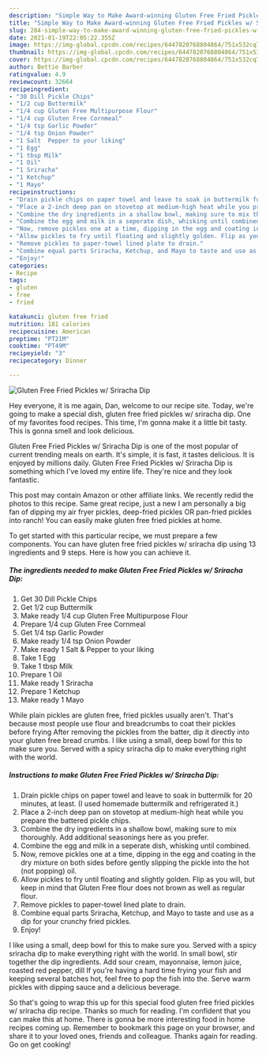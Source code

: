 ```yaml
---
description: "Simple Way to Make Award-winning Gluten Free Fried Pickles w/ Sriracha Dip"
title: "Simple Way to Make Award-winning Gluten Free Fried Pickles w/ Sriracha Dip"
slug: 284-simple-way-to-make-award-winning-gluten-free-fried-pickles-w-sriracha-dip
date: 2021-01-19T22:05:22.355Z
image: https://img-global.cpcdn.com/recipes/6447820768804864/751x532cq70/gluten-free-fried-pickles-w-sriracha-dip-recipe-main-photo.jpg
thumbnail: https://img-global.cpcdn.com/recipes/6447820768804864/751x532cq70/gluten-free-fried-pickles-w-sriracha-dip-recipe-main-photo.jpg
cover: https://img-global.cpcdn.com/recipes/6447820768804864/751x532cq70/gluten-free-fried-pickles-w-sriracha-dip-recipe-main-photo.jpg
author: Bettie Barber
ratingvalue: 4.9
reviewcount: 32664
recipeingredient:
- "30 Dill Pickle Chips"
- "1/2 cup Buttermilk"
- "1/4 cup Gluten Free Multipurpose Flour"
- "1/4 cup Gluten Free Cornmeal"
- "1/4 tsp Garlic Powder"
- "1/4 tsp Onion Powder"
- "1 Salt  Pepper to your liking"
- "1 Egg"
- "1 tbsp Milk"
- "1 Oil"
- "1 Sriracha"
- "1 Ketchup"
- "1 Mayo"
recipeinstructions:
- "Drain pickle chips on paper towel and leave to soak in buttermilk for 20 minutes, at least. (I used homemade buttermilk and refrigerated it.)"
- "Place a 2-inch deep pan on stovetop at medium-high heat while you prepare the battered pickle chips."
- "Combine the dry ingredients in a shallow bowl, making sure to mix thoroughly. Add additional seasonings here as you prefer."
- "Combine the egg and milk in a seperate dish, whisking until combined."
- "Now, remove pickles one at a time, dipping in the egg and coating in the dry mixture on both sides before gently slipping the pickle into the hot (not popping) oil."
- "Allow pickles to fry until floating and slightly golden. Flip as you will, but keep in mind that Gluten Free flour does not brown as well as regular flour."
- "Remove pickles to paper-towel lined plate to drain."
- "Combine equal parts Sriracha, Ketchup, and Mayo to taste and use as a dip for your crunchy fried pickles."
- "Enjoy!"
categories:
- Recipe
tags:
- gluten
- free
- fried

katakunci: gluten free fried 
nutrition: 181 calories
recipecuisine: American
preptime: "PT21M"
cooktime: "PT49M"
recipeyield: "3"
recipecategory: Dinner

---
```



![Gluten Free Fried Pickles w/ Sriracha Dip](https://img-global.cpcdn.com/recipes/6447820768804864/751x532cq70/gluten-free-fried-pickles-w-sriracha-dip-recipe-main-photo.jpg)

Hey everyone, it is me again, Dan, welcome to our recipe site. Today, we're going to make a special dish, gluten free fried pickles w/ sriracha dip. One of my favorites food recipes. This time, I'm gonna make it a little bit tasty. This is gonna smell and look delicious.

Gluten Free Fried Pickles w/ Sriracha Dip is one of the most popular of current trending meals on earth. It's simple, it is fast, it tastes delicious. It is enjoyed by millions daily. Gluten Free Fried Pickles w/ Sriracha Dip is something which I've loved my entire life. They're nice and they look fantastic.

This post may contain Amazon or other affiliate links. We recently redid the photos to this recipe. Same great recipe, just a new I am personally a big fan of dipping my air fryer pickles, deep-fried pickles OR pan-fried pickles into ranch! You can easily make gluten free fried pickles at home.


To get started with this particular recipe, we must prepare a few components. You can have gluten free fried pickles w/ sriracha dip using 13 ingredients and 9 steps. Here is how you can achieve it.

<!--inarticleads1-->

##### The ingredients needed to make Gluten Free Fried Pickles w/ Sriracha Dip:

1. Get 30 Dill Pickle Chips
1. Get 1/2 cup Buttermilk
1. Make ready 1/4 cup Gluten Free Multipurpose Flour
1. Prepare 1/4 cup Gluten Free Cornmeal
1. Get 1/4 tsp Garlic Powder
1. Make ready 1/4 tsp Onion Powder
1. Make ready 1 Salt &amp; Pepper to your liking
1. Take 1 Egg
1. Take 1 tbsp Milk
1. Prepare 1 Oil
1. Make ready 1 Sriracha
1. Prepare 1 Ketchup
1. Make ready 1 Mayo


While plain pickles are gluten free, fried pickles usually aren&#39;t. That&#39;s because most people use flour and breadcrumbs to coat their pickles before frying After removing the pickles from the batter, dip it directly into your gluten free bread crumbs. I like using a small, deep bowl for this to make sure you. Served with a spicy sriracha dip to make everything right with the world. 

<!--inarticleads2-->

##### Instructions to make Gluten Free Fried Pickles w/ Sriracha Dip:

1. Drain pickle chips on paper towel and leave to soak in buttermilk for 20 minutes, at least. (I used homemade buttermilk and refrigerated it.)
1. Place a 2-inch deep pan on stovetop at medium-high heat while you prepare the battered pickle chips.
1. Combine the dry ingredients in a shallow bowl, making sure to mix thoroughly. Add additional seasonings here as you prefer.
1. Combine the egg and milk in a seperate dish, whisking until combined.
1. Now, remove pickles one at a time, dipping in the egg and coating in the dry mixture on both sides before gently slipping the pickle into the hot (not popping) oil.
1. Allow pickles to fry until floating and slightly golden. Flip as you will, but keep in mind that Gluten Free flour does not brown as well as regular flour.
1. Remove pickles to paper-towel lined plate to drain.
1. Combine equal parts Sriracha, Ketchup, and Mayo to taste and use as a dip for your crunchy fried pickles.
1. Enjoy!


I like using a small, deep bowl for this to make sure you. Served with a spicy sriracha dip to make everything right with the world. In small bowl, stir together the dip ingredients. Add sour cream, mayonnaise, lemon juice, roasted red pepper, dill If you&#39;re having a hard time frying your fish and keeping several batches hot, feel free to pop the fish into the. Serve warm pickles with dipping sauce and a delicious beverage. 

So that's going to wrap this up for this special food gluten free fried pickles w/ sriracha dip recipe. Thanks so much for reading. I'm confident that you can make this at home. There is gonna be more interesting food in home recipes coming up. Remember to bookmark this page on your browser, and share it to your loved ones, friends and colleague. Thanks again for reading. Go on get cooking!
